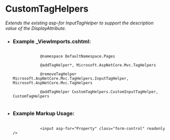 # CustomTagHelpers

<em>Extends the existing asp-for InputTagHelper to support the description value of the DisplayAttribute.</em><br />
<ul>
    <li>
        <h3>Example _ViewImports.cshtml:</h3>
        <code>
            @namespace DefaultNamespace.Pages<br />
            @addTagHelper*, Microsoft.AspNetCore.Mvc.TagHelpers<br />
            @removeTagHelper Microsoft.AspNetCore.Mvc.TagHelpers.InputTagHelper, Microsoft.AspNetCore.Mvc.TagHelpers<br />
            @addTagHelper CustomTagHelpers.CustomInputTagHelper, CustomTagHelpers
        </code>
    </li>
    <li>
        <h3>Example Markup Usage:</h3>
        <code>
            &lt;input asp-for="Property" class="form-control" readonly />
        </code>
    </li>
</ul>
